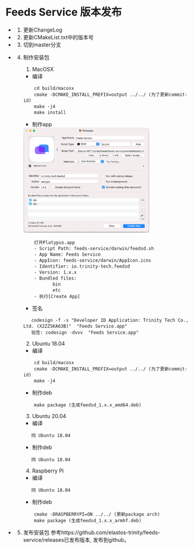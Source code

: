 # Feeds Service 版本发布

- 1. 更新ChangeLog

- 2. 更新CMakeList.txt中的版本号

- 3. 切到master分支

- 4. 制作安装包

     1) MacOSX

     - 编译

     ```
         cd build/macosx
         cmake -DCMAKE_INSTALL_PREFIX=output ../../ (为了更新commit-id)
         make -j4
         make install
     ```

     - 制作app
     <img src="release-version-make-macosx-app.png" alt="release-version-make-macosx-app" style="zoom:33%;" />

     ```
         打开Platypus.app
         - Script Path: feeds-service/darwin/feedsd.sh
         - App Name: Feeds Service
         - AppIcon: feeds-service/darwin/AppIcon.icns
         - Identifier: io.trinity-tech.feedsd
         - Version: 1.x.x
         - Bundled files:
                bin
                etc
         - 执行[Create App]
     ```

     - 签名

     ```
        codesign -f -s "Developer ID Application: Trinity Tech Co., Ltd. (X2ZZSKA63B)"  "Feeds Service.app"
        验签: codesign -dvvv  "Feeds Service.app"
     ```

     2) Ubuntu 18.04

     - 编译

     ```
         cd build/macosx
         cmake -DCMAKE_INSTALL_PREFIX=output ../../ (为了更新commit-id)
         make -j4
     ```

     - 制作deb

     ```
         make package (生成feedsd_1.x.x_amd64.deb)
     ```

     3) Ubuntu 20.04

     - 编译

     ```
        同 Ubuntu 18.04
     ```

     - 制作deb

     ```
        同 Ubuntu 18.04
     ```

     4) Raspberry Pi

     - 编译

     ```
        同 Ubuntu 18.04
     ```

     - 制作deb

     ```
         cmake -DRASPBERRYPI=ON ../../ (更新package arch)
         make package (生成feedsd_1.x.x_armhf.deb)
     ```


- 5. 发布安装包
    参考https://github.com/elastos-trinity/feeds-service/releases已发布版本, 发布到github。

